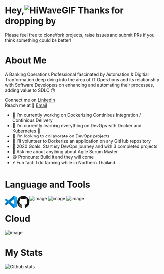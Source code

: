 # Hey,![HiWaveGIF](https://user-images.githubusercontent.com/82499575/143995760-2d352688-1a96-46f2-937a-57a3acf97c06.gif) Thanks for dropping by 



Please feel free to clone/fork projects, raise issues and submit PRs if you think something could be better!



# About Me
A Banking Operations Professional fascinated by Automation & Digitial Tranformation deep dving into the area of IT Operations and its relationship with Software Developers on enhancing and automating their processes, adding value to SDLC 😘

Connect me on [Linkedin](https://www.linkedin.com/in/francis-yeo-90543645/)\
Reach me at 📧 [Email](https://francis.yeo.wk@gmail.com/)


- 🔭 I’m currently working on Dockerizing Continious Integration / Continious Delivery
- 🌱 I’m currently learning everything on DevOps with Docker and Kubernetes 🤣
- 🤔 I’m looking to collaborate on DevOps projects 
- 👯 I’ll volunteer to Dockerize an application on any GitHub repository
- 🥅 2020 Goals: Start my DevOps journey and with 3 completed projects 
- 💬 Ask me about anything about Agile Scrum Master 
- 😄 Pronouns: Build it and they will come
- ⚡ Fun fact: I do farming while in Northern Thailand

# Language and Tools

![image](https://user-images.githubusercontent.com/82499575/143894793-8f76556f-cb23-4d69-84e1-f56e973c0e3c.png) ![image](https://user-images.githubusercontent.com/82499575/143895035-18673b38-db88-4280-b025-4a8092829eaf.png) ![image](https://user-images.githubusercontent.com/82499575/143895790-413cb730-1f60-40f3-9aa8-3349bd896fa5.png)
<img align="left" alt="Visual Studio Code" width="39px" src="https://raw.githubusercontent.com/github/explore/80688e429a7d4ef2fca1e82350fe8e3517d3494d/topics/visual-studio-code/visual-studio-code.png" />
<img align="left" alt="GitHub" width="39px" src="https://raw.githubusercontent.com/github/explore/78df643247d429f6cc873026c0622819ad797942/topics/github/github.png" />


# Cloud
![image](https://user-images.githubusercontent.com/82499575/143897552-9f07d927-dfe4-41b6-b719-b1c36695befa.png)

# My Stats

![Github stats](https://github-readme-stats.vercel.app/api?username=yeofrancis)



